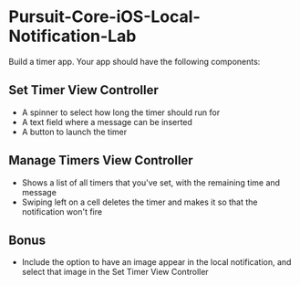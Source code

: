 # Pursuit-Core-iOS-Local-Notification-Lab

Build a timer app.  Your app should have the following components:

## Set Timer View Controller

- A spinner to select how long the timer should run for
- A text field where a message can be inserted
- A button to launch the timer

## Manage Timers View Controller

- Shows a list of all timers that you've set, with the remaining time and message
- Swiping left on a cell deletes the timer and makes it so that the notification won't fire


## Bonus

- Include the option to have an image appear in the local notification, and select that image in the Set Timer View Controller
